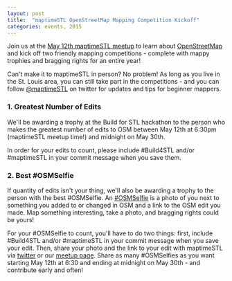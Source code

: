 ```yaml
---
layout: post
title:  "maptimeSTL OpenStreetMap Mapping Competition Kickoff"
categories: events, 2015
---
```


Join us at the [May 12th maptimeSTL meetup](http://www.meetup.com/maptimeSTL/events/222435942/) to learn about [OpenStreetMap](https://www.openstreetmap.org) and kick off two friendly mapping competitions - complete with mappy trophies and bragging rights for an entire year!

Can't make it to maptimeSTL in person? No problem! As long as you live in the St. Louis area, you can still take part in the competitions - and you can follow [@maptimeSTL](https://twitter.com/maptimestl) on twitter for updates and tips for beginner mappers. 

### 1. Greatest Number of Edits

We'll be awarding a trophy at the Build for STL hackathon to the person who makes the greatest number of edits to OSM between May 12th at 6:30pm (maptimeSTL meetup time!) and midnight on May 30th. 

In order for your edits to count, please include #Build4STL and/or #maptimeSTL in your commit message when you save them.

### 2. Best #OSMSelfie

If quantity of edits isn't your thing, we'll also be awarding a trophy to the person with the best #OSMSelfie. An [#OSMSelfie](https://www.openstreetmap.org/user/Be%20A%20Mapper/diary/26355) is a photo of you next to something you added to or changed in OSM and a link to the OSM edit you made. Map something interesting, take a photo, and bragging rights could be yours!

For your #OSMSelfie to count, you'll have to do two things: first, include #Build4STL and/or #maptimeSTL in your commit message when you save your edit. Then, share your photo and the link to your edit with maptimeSTL via [twitter](https://twitter.com/maptimestl) or our [meetup page](http://www.meetup.com/maptimeSTL/). Share as many #OSMSelfies as you want starting May 12th at 6:30 and ending at midnight on May 30th - and contribute early and often!
